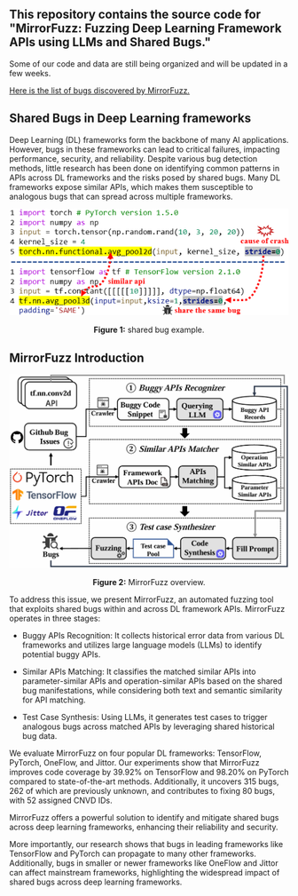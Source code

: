 ## This repository contains the source code for "MirrorFuzz: Fuzzing Deep Learning Framework APIs using LLMs and Shared Bugs." 
Some of our code and data are still being organized and will be updated in a few weeks.

[Here is the list of bugs discovered by MirrorFuzz.](https://github.com/MirrorFuzz/MirrorFuzz/blob/main/MirrorFuzz_bug_list.xlsx)
## Shared Bugs in Deep Learning frameworks


Deep Learning (DL) frameworks form the backbone of many AI applications. However, bugs in these frameworks can lead to critical failures, impacting performance, security, and reliability. Despite various bug detection methods, little research has been done on identifying common patterns in APIs across DL frameworks and the risks posed by shared bugs. Many DL frameworks expose similar APIs, which makes them susceptible to analogous bugs that can spread across multiple frameworks.
<div style="text-align: center;">
  <img src="shared_bug_example.png" alt="Example Image"/>
  <p><strong>Figure 1:</strong> shared bug example.</p>
</div>



## MirrorFuzz Introduction
<div style="text-align: center;">
  <img src="MirrorFuzz_overview.png" alt="Example Image"/>
  <p><strong>Figure 2:</strong> MirrorFuzz overview.</p>
</div>
To address this issue, we present MirrorFuzz, an automated fuzzing tool that exploits shared bugs within and across DL framework APIs. MirrorFuzz operates in three stages:

- Buggy APIs Recognition: It collects historical error data from various DL frameworks and utilizes large language models (LLMs) to identify potential buggy APIs.

- Similar APIs Matching: It classifies the matched similar APIs into parameter-similar APIs and operation-similar APIs based on the shared bug manifestations, while considering both text and semantic similarity for API matching.

- Test Case Synthesis: Using LLMs, it generates test cases to trigger analogous bugs across matched APIs by leveraging shared historical bug data.

We evaluate MirrorFuzz on four popular DL frameworks: TensorFlow, PyTorch, OneFlow, and Jittor. Our experiments show that MirrorFuzz improves code coverage by 39.92% on TensorFlow and 98.20% on PyTorch compared to state-of-the-art methods. Additionally, it uncovers 315 bugs, 262 of which are previously unknown, and contributes to fixing 80 bugs, with 52 assigned CNVD IDs.

MirrorFuzz offers a powerful solution to identify and mitigate shared bugs across deep learning frameworks, enhancing their reliability and security.

More importantly, our research shows that bugs in leading frameworks like TensorFlow and PyTorch can propagate to many other frameworks. Additionally, bugs in smaller or newer frameworks like OneFlow and Jittor can affect mainstream frameworks, highlighting the widespread impact of shared bugs across deep learning frameworks.


